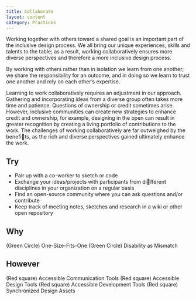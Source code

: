 ```yaml
---
title: Collaborate
layout: content
category: Practices
---
```


Working together with others toward a shared goal is an
important part of the inclusive design process. We all bring
our unique experiences, skills and talents to the table; as a
result, working collaboratively ensures more diverse
perspectives and therefore a more inclusive design process.

By working with others rather than in isolation we learn
from one another; we share the responsibility for an
outcome, and in doing so we learn to trust one another and
rely on each other’s expertise.

Learning to work collaboratively requires an adjustment in
our approach. Gathering and incorporating ideas from a
diverse group often takes more time and patience.
Questions of ownership or credit sometimes arise. However,
inclusive communities can create new strategies to enhance
credit and ownership, for example, designing in the open
can result in greater recognition by creating a living
portfolio of contributions to the work. The challenges of
working collaboratively are far outweighed by the benefits,
as the rich and diverse perspectives gained ultimately
enhance the work.

## Try
* Pair up with a co-worker to sketch or code
* Exchange your ideas/projects with participants from different disciplines in your organization on a regular basis
* Find an open-source community where you can ask questions and/or contribute
* Keep track of meeting notes, sketches and research in a wiki or other open repository

## Why
(Green Circle) One-Size-Fits-One
(Green Circle) Disability as Mismatch

## However
(Red square) Accessible Communication Tools
(Red square) Accessible Design Tools
(Red square) Accessible Development Tools
(Red square) Synchronized Design Assets
